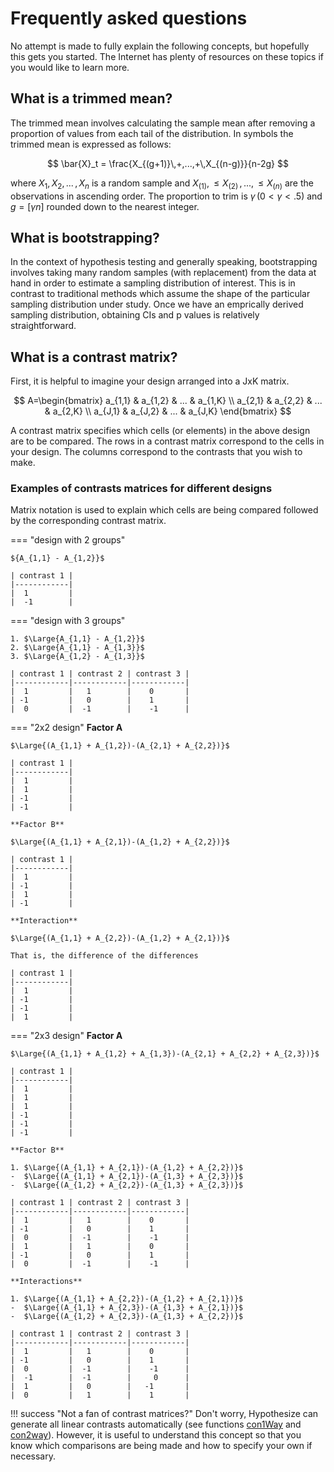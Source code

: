 # Frequently asked questions

No attempt is made to fully explain the following
concepts, but hopefully this gets
you started. The Internet has plenty of resources on these topics
if you would like to learn more.

## What is a trimmed mean?

The trimmed mean involves calculating the sample mean after
removing a proportion of values from each
tail of the distribution. In symbols the trimmed mean is expressed as
follows:

$$
\bar{X}_t = \frac{X_{(g+1)}\,+,...,+\,X_{(n-g)}}{n-2g}
$$

where $X_1, \,X_2,\,...\,,X_n$ is a random sample and
$X_{(1)}, \le X_{(2)}\,,...,\,\le X_{(n)}$ are the observations in
ascending order. The proportion to trim is $\gamma\,(0\lt \gamma \lt.5)$
and $g = [ \gamma n ]$ rounded down to the nearest integer.

## What is bootstrapping?

In the context of hypothesis testing and generally speaking,
bootstrapping involves taking many random samples (with replacement)
from the data at hand in order to estimate a sampling
distribution of interest. This is in contrast to traditional methods
which assume the shape of the particular sampling distribution under study.
Once we have an emprically derived sampling distribution,
obtaining CIs and p values is relatively straightforward.

## What is a contrast matrix?

First, it is helpful to imagine your
design arranged into a JxK matrix. 

$$
A=\begin{bmatrix} 
a_{1,1} & a_{1,2} & ... & a_{1,K} \\ 
a_{2,1} & a_{2,2} & ... & a_{2,K} \\
a_{J,1} & a_{J,2} & ... & a_{J,K}
\end{bmatrix}
$$

A contrast matrix specifies which cells (or elements) in the above
design are to be compared. The rows in a contrast matrix
correspond to the cells in your design. The columns correspond
to the contrasts that you wish to make.
    
### Examples of contrasts matrices for different designs

Matrix notation is used to explain which cells are
being compared followed by the corresponding 
contrast matrix.

=== "design with 2 groups"
    
    ${A_{1,1} - A_{1,2}}$
    
    | contrast 1 |
    |------------|
    |  1         |
    |  -1        |
    
=== "design with 3 groups"

    1. $\Large{A_{1,1} - A_{1,2}}$  
    2. $\Large{A_{1,1} - A_{1,3}}$  
    3. $\Large{A_{1,2} - A_{1,3}}$  

    | contrast 1 | contrast 2 | contrast 3 | 
    |------------|------------|------------|
    |  1         |   1        |    0       | 
    | -1         |   0        |    1       | 
    |  0         |  -1        |    -1      | 

=== "2x2 design"
    **Factor A**
    
    $\Large{(A_{1,1} + A_{1,2})-(A_{2,1} + A_{2,2})}$  
    
    | contrast 1 | 
    |------------|
    |  1         |  
    |  1         |  
    | -1         |  
    | -1         |  
    
    **Factor B**
    
    $\Large{(A_{1,1} + A_{2,1})-(A_{1,2} + A_{2,2})}$  
    
    | contrast 1 | 
    |------------|
    |  1         |  
    | -1         |  
    |  1         |  
    | -1         | 
    
    **Interaction**
    
    $\Large{(A_{1,1} + A_{2,2})-(A_{1,2} + A_{2,1})}$  
    
    That is, the difference of the differences

    | contrast 1 | 
    |------------|
    |  1         |  
    | -1         |  
    | -1         |  
    |  1         | 
    
=== "2x3 design"
    **Factor A**
    
    $\Large{(A_{1,1} + A_{1,2} + A_{1,3})-(A_{2,1} + A_{2,2} + A_{2,3})}$  
    
    | contrast 1 |   
    |------------|
    |  1         |  
    |  1         |  
    |  1         |  
    | -1         |  
    | -1         |  
    | -1         |  
        
    **Factor B**
    
    1. $\Large{(A_{1,1} + A_{2,1})-(A_{1,2} + A_{2,2})}$  
    -  $\Large{(A_{1,1} + A_{2,1})-(A_{1,3} + A_{2,3})}$   
    -  $\Large{(A_{1,2} + A_{2,2})-(A_{1,3} + A_{2,3})}$    
    
    | contrast 1 | contrast 2 | contrast 3 | 
    |------------|------------|------------|
    |  1         |   1        |    0       | 
    | -1         |   0        |    1       | 
    |  0         |  -1        |    -1      | 
    |  1         |   1        |    0       | 
    | -1         |   0        |    1       | 
    |  0         |  -1        |    -1      | 
    
    **Interactions**
    
    1. $\Large{(A_{1,1} + A_{2,2})-(A_{1,2} + A_{2,1})}$  
    -  $\Large{(A_{1,1} + A_{2,3})-(A_{1,3} + A_{2,1})}$   
    -  $\Large{(A_{1,2} + A_{2,3})-(A_{1,3} + A_{2,2})}$  
    
    | contrast 1 | contrast 2 | contrast 3 | 
    |------------|------------|------------|
    |  1         |   1        |    0       | 
    | -1         |   0        |    1       | 
    |  0         |  -1        |    -1      | 
    |  -1        |  -1        |     0      | 
    |  1         |   0        |   -1       | 
    |  0         |   1        |    1       | 
    
    
!!! success "Not a fan of contrast matrices?"
    Don't worry, Hypothesize can generate all linear
    contrasts automatically (see functions [con1Way]()
    and [con2way]()). However, it is useful to 
    understand this concept so that you know
    which comparisons are being made and 
    how to specify your own if necessary.
    
<br>